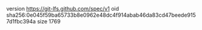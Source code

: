 version https://git-lfs.github.com/spec/v1
oid sha256:0e045f59ba65733b8e0962e48dc4f914abab46da83cd47beede9157d1fbc394a
size 1769
